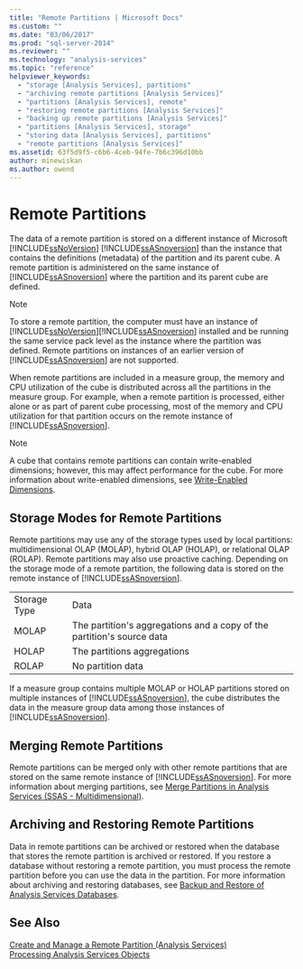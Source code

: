 ```yaml
---
title: "Remote Partitions | Microsoft Docs"
ms.custom: ""
ms.date: "03/06/2017"
ms.prod: "sql-server-2014"
ms.reviewer: ""
ms.technology: "analysis-services"
ms.topic: "reference"
helpviewer_keywords: 
  - "storage [Analysis Services], partitions"
  - "archiving remote partitions [Analysis Services]"
  - "partitions [Analysis Services], remote"
  - "restoring remote partitions [Analysis Services]"
  - "backing up remote partitions [Analysis Services]"
  - "partitions [Analysis Services], storage"
  - "storing data [Analysis Services], partitions"
  - "remote partitions [Analysis Services]"
ms.assetid: 63f5d9f5-c6b6-4ceb-94fe-7b6c396d10bb
author: minewiskan
ms.author: owend
---
```

# Remote Partitions
  The data of a remote partition is stored on a different instance of Microsoft [!INCLUDE[ssNoVersion](../../includes/ssnoversion-md.md)] [!INCLUDE[ssASnoversion](../../includes/ssasnoversion-md.md)] than the instance that contains the definitions (metadata) of the partition and its parent cube. A remote partition is administered on the same instance of [!INCLUDE[ssASnoversion](../../includes/ssasnoversion-md.md)] where the partition and its parent cube are defined.  
  
> [!NOTE]  
>  To store a remote partition, the computer must have an instance of [!INCLUDE[ssNoVersion](../../includes/ssnoversion-md.md)][!INCLUDE[ssASnoversion](../../includes/ssasnoversion-md.md)] installed and be running the same service pack level as the instance where the partition was defined. Remote partitions on instances of an earlier version of [!INCLUDE[ssASnoversion](../../includes/ssasnoversion-md.md)] are not supported.  
  
 When remote partitions are included in a measure group, the memory and CPU utilization of the cube is distributed across all the partitions in the measure group. For example, when a remote partition is processed, either alone or as part of parent cube processing, most of the memory and CPU utilization for that partition occurs on the remote instance of [!INCLUDE[ssASnoversion](../../includes/ssasnoversion-md.md)].  
  
> [!NOTE]  
>  A cube that contains remote partitions can contain write-enabled dimensions; however, this may affect performance for the cube. For more information about write-enabled dimensions, see [Write-Enabled Dimensions](../multidimensional-models-olap-logical-dimension-objects/write-enabled-dimensions.md).  
  
## Storage Modes for Remote Partitions  
 Remote partitions may use any of the storage types used by local partitions: multidimensional OLAP (MOLAP), hybrid OLAP (HOLAP), or relational OLAP (ROLAP). Remote partitions may also use proactive caching. Depending on the storage mode of a remote partition, the following data is stored on the remote instance of [!INCLUDE[ssASnoversion](../../includes/ssasnoversion-md.md)].  
  
|||  
|-|-|  
|Storage Type|Data|  
|MOLAP|The partition's aggregations and a copy of the partition's source data|  
|HOLAP|The partitions aggregations|  
|ROLAP|No partition data|  
  
 If a measure group contains multiple MOLAP or HOLAP partitions stored on multiple instances of [!INCLUDE[ssASnoversion](../../includes/ssasnoversion-md.md)], the cube distributes the data in the measure group data among those instances of [!INCLUDE[ssASnoversion](../../includes/ssasnoversion-md.md)].  
  
## Merging Remote Partitions  
 Remote partitions can be merged only with other remote partitions that are stored on the same remote instance of [!INCLUDE[ssASnoversion](../../includes/ssasnoversion-md.md)]. For more information about merging partitions, see [Merge Partitions in Analysis Services &#40;SSAS - Multidimensional&#41;](../multidimensional-models/merge-partitions-in-analysis-services-ssas-multidimensional.md).  
  
## Archiving and Restoring Remote Partitions  
 Data in remote partitions can be archived or restored when the database that stores the remote partition is archived or restored. If you restore a database without restoring a remote partition, you must process the remote partition before you can use the data in the partition. For more information about archiving and restoring databases, see [Backup and Restore of Analysis Services Databases](../multidimensional-models/backup-and-restore-of-analysis-services-databases.md).  
  
## See Also  
 [Create and Manage a Remote Partition &#40;Analysis Services&#41;](../multidimensional-models/create-and-manage-a-remote-partition-analysis-services.md)   
 [Processing Analysis Services Objects](../multidimensional-models/processing-analysis-services-objects.md)  
  
  
